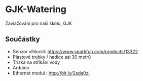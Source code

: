 # GJK-Watering
Zavlažování pro naši školu, GJK

## Součástky
* Senzor vlhkosti: https://www.sparkfun.com/products/13322
* Plastové trubky / hadice asi 30 metrů
* Triska na stříkání vody
* Arduino
* Ethernet modul : http://bit.ly/2ada0zl
